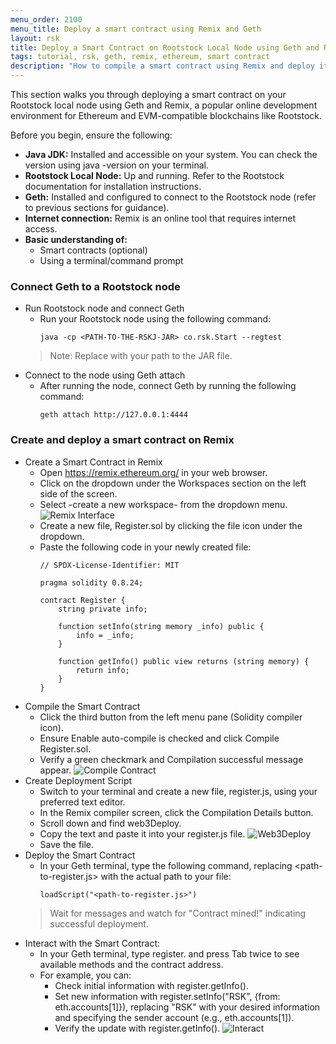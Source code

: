 ```yaml
---
menu_order: 2100
menu_title: Deploy a smart contract using Remix and Geth
layout: rsk
title: Deploy a Smart Contract on Rootstock Local Node using Geth and Remix
tags: tutorial, rsk, geth, remix, ethereum, smart contract
description: "How to compile a smart contract using Remix and deploy it on a local node using Geth."
---
```



This section walks you through deploying a smart contract on your Rootstock local node using Geth and Remix, a popular online development environment for Ethereum and EVM-compatible blockchains like Rootstock.

Before you begin, ensure the following:
- **Java JDK:** Installed and accessible on your system. You can check the version using java -version on your terminal.
- **Rootstock Local Node:** Up and running. Refer to the Rootstock documentation for installation instructions.
- **Geth:** Installed and configured to connect to the Rootstock node (refer to previous sections for guidance).
- **Internet connection:** Remix is an online tool that requires internet access.
- **Basic understanding of:**
    - Smart contracts (optional)
    - Using a terminal/command prompt

### Connect Geth to a Rootstock node
[](#top "collapsible")
- Run Rootstock node and connect Geth
    - Run your Rootstock node using the following command:
        ```
        java -cp <PATH-TO-THE-RSKJ-JAR> co.rsk.Start --regtest
        ```
    > Note: Replace with your path to the JAR file.
- Connect to the node using Geth attach
    - After running the node, connect Geth by running the following command:
        ```
        geth attach http://127.0.0.1:4444
        ```


### Create and deploy a smart contract on Remix
[](#top "collapsible")
- Create a Smart Contract in Remix
    - Open https://remix.ethereum.org/ in your web browser.
    - Click on the dropdown under the Workspaces section on the left side of the screen.
    - Select -create a new workspace- from the dropdown menu.
        ![Remix Interface](/assets/img/kb/port-eth-dapp/rem-interface.png)
    - Create a new file, Register.sol by clicking the file icon under the dropdown.
    - Paste the following code in your newly created file:
        ```
        // SPDX-License-Identifier: MIT

        pragma solidity 0.8.24;

        contract Register {
            string private info;

            function setInfo(string memory _info) public {
                info = _info;
            }

            function getInfo() public view returns (string memory) {
                return info;
            }
        }
        ```
- Compile the Smart Contract
    - Click the third button from the left menu pane (Solidity compiler icon).
    - Ensure Enable auto-compile is checked and click Compile Register.sol.
    - Verify a green checkmark and Compilation successful message appear.
        ![Compile Contract](/assets/img/kb/port-eth-dapp/compile-contract.png)
- Create Deployment Script
    - Switch to your terminal and create a new file, register.js, using your preferred text editor.
    - In the Remix compiler screen, click the Compilation Details button.
    - Scroll down and find web3Deploy.
    - Copy the text and paste it into your register.js file.
        ![Web3Deploy](/assets/img/kb/port-eth-dapp/compilation-web3deploy.png)
    - Save the file.
- Deploy the Smart Contract
    - In your Geth terminal, type the following command, replacing <path-to-register.js> with the actual path to your file:
        ```
        loadScript("<path-to-register.js>")
        ```
    > Wait for messages and watch for "Contract mined!" indicating successful deployment.
- Interact with the Smart Contract:
    - In your Geth terminal, type register. and press Tab twice to see available methods and the contract address.
    - For example, you can:
        - Check initial information with register.getInfo().
        - Set new information with register.setInfo("RSK", {from: eth.accounts[1]}), replacing "RSK" with your desired information and specifying the sender account (e.g., eth.accounts[1]).
        - Verify the update with register.getInfo().
            ![Interact](/assets/img/kb/port-eth-dapp/fig9.png)